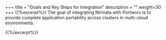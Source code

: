 +++
title = "Goals and Key Steps for Integration"
description = ""
weight=30
+++
{{%excerpt%}}
The goal of integrating Nirmata with Portworx is to provide complete application portability across clusters in multi-cloud environments.

{{%/excerpt%}}